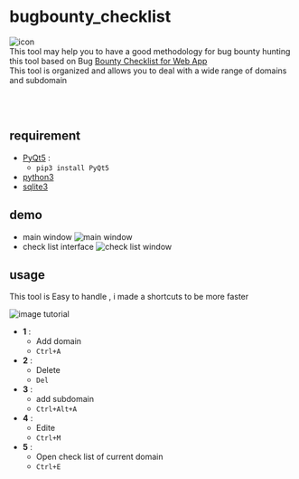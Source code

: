 # bugbounty_checklist
![icon](https://github.com/bwiko/bugbounty_checklist/blob/master/doc_images/BClist.png) <br>
This tool may help you to have a good methodology for bug bounty hunting
this tool based on Bug [Bounty Checklist for Web App](https://github.com/sehno/Bug-bounty/blob/master/bugbounty_checklist.md#Single_domain) <br>
This tool is organized and allows you to deal with a wide range of domains and subdomain

<br><br>
## requirement 

* [PyQt5](https://pypi.org/project/PyQt5/) : 
   * `pip3 install PyQt5`
* [python3](https://www.python.org/downloads/) 
* [sqlite3](https://docs.python.org/2/library/sqlite3.html) 


## demo 

* main window 
 ![main window](https://github.com/bwiko/bugbounty_checklist/blob/master/doc_images/demo1.png)
* check list interface 
![check list window](https://github.com/bwiko/bugbounty_checklist/blob/master/doc_images/demo2.png)

## usage 

This tool is Easy to handle , i made a shortcuts to be more faster 


![image tutorial](https://github.com/bwiko/bugbounty_checklist/blob/master/doc_images/tutorial.png)

- **1** : 
  - Add domain
  - `Ctrl+A`
- **2** : 
  - Delete
  - `Del`
- **3** :
  - add subdomain 
  - `Ctrl+Alt+A`
- **4** :
  - Edite
  - `Ctrl+M`
- **5** :
  - Open check list of current domain 
  - `Ctrl+E`
